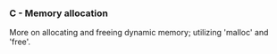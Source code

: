 ### C - Memory allocation
More on allocating and freeing dynamic memory; utilizing 'malloc' and 'free'. 
